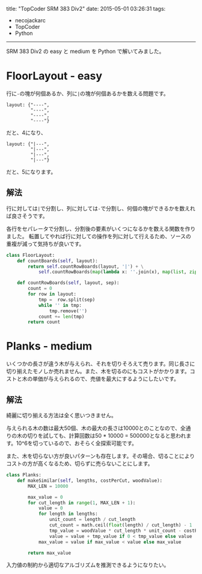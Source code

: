 title: "TopCoder SRM 383 Div2"
date: 2015-05-01 03:26:31
tags:
- necojackarc
- TopCoder
- Python
---

SRM 383 Div2 の easy と medium を Python で解いてみました。

# FloorLayout - easy
行に`-`の塊が何個あるか、列に`|`の塊が何個あるかを数える問題です。

```
layout: {"----",
         "----",
         "----",
         "----"}
```

だと、4になり、

```
layout: {"|---",
         "|---",
         "|---",
         "|---"}
```

だと、5になります。

## 解法
行に対しては`|`で分割し、列に対しては`-`で分割し、何個の塊ができるかを数えれば良さそうです。

各行をセパレータで分割し、分割後の要素がいくつになるかを数える関数を作りました。
転置してやれば行に対しての操作を列に対して行えるため、ソースの重複が減って気持ちが良いです。

```python
class FloorLayout:
    def countBoards(self, layout):
        return self.countRowBoards(layout, '|') + \
            self.countRowBoards(map(lambda x: ''.join(x), map(list, zip(*layout))), '-')

    def countRowBoards(self, layout, sep):
        count = 0
        for row in layout:
            tmp =  row.split(sep)
            while '' in tmp:
                tmp.remove('')
            count += len(tmp)
        return count
```

# Planks - medium
いくつかの長さが違う木が与えられ、それを切りそろえて売ります。同じ長さに切り揃えたモノしか売れません。また、木を切るのにもコストがかかります。コストと木の単価が与えられるので、売値を最大にするようにしたいです。

## 解法
綺麗に切り揃える方法は全く思いつきません。

与えられる木の数は最大50個、木の最大の長さは10000とのことなので、全通りの木の切りを試しても、計算回数は50 * 10000 = 500000となると思われます。10^6を切っているので、おそらく全探索可能です。

また、木を切らない方が良いパターンも存在します。その場合、切ることによりコストの方が高くなるため、切らずに売らないことにします。

```Python
class Planks:
    def makeSimilar(self, lengths, costPerCut, woodValue):
        MAX_LEN = 10000

        max_value = 0
        for cut_length in range(1, MAX_LEN + 1):
            value = 0
            for length in lengths:
                unit_count = length / cut_length
                cut_count = math.ceil(float(length) / cut_length) - 1
                tmp_value = woodValue * cut_length * unit_count - costPerCut * cut_count
                value = value + tmp_value if 0 < tmp_value else value
            max_value = value if max_value < value else max_value

        return max_value
```

入力値の制約から適切なアルゴリズムを推測できるようになりたい。
